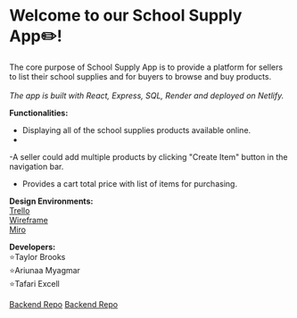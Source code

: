 # Welcome to our School Supply App:pencil2:!


The core purpose of School Supply App is to provide a platform for sellers to list their school supplies and for buyers to browse and buy products. 
<br>
<br>
*The app is built with React, Express, SQL, Render and deployed on Netlify.* 


__Functionalities:__
- Displaying all of the school supplies products available online.  
- 
-A seller could add multiple products by clicking "Create Item" button in the navigation bar. 

- Provides a cart total price with list of items for purchasing. 

__Design Environments:__
<br>
[Trello](https://trello.com/b/in6Ichjp/school-supplies-project-trello-board)
<br>
[Wireframe](https://www.canva.com/design/DAFiWDr0FfQ/_7GJsvGV9EGsdoqTPpl7pw/view?utm_content=DAFiWDr0FfQ&utm_campaign=designshare&utm_medium=link&utm_source=publishsharelink)
<br>
[Miro](https://miro.com/app/board/uXjVMKSINTE=/?share_link_id=321050588645)

**Developers:**
<br>
⭐️Taylor Brooks
<br>
⭐️Ariunaa Myagmar 
<br> 
⭐️Tafari Excell 


[Backend Repo](https://github.com/Tafarigit/School-Supplies-Backend)
[Backend Repo](https://github.com/Tafarigit/School-Supplies-Backend)
